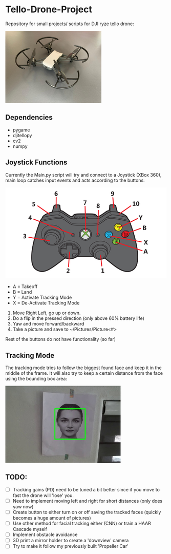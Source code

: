 # Tello-Drone-Project
Repository for small projects/ scripts for DJI ryze tello drone:

<img src="Docs/Drone.jpeg" alt="drawing" width="300"/>

## Dependencies

* pygame
* djitellopy
* cv2
* numpy

## Joystick Functions
Currently the Main.py script will try and connect to a Joystick (XBox 360), main loop catches input events and acts according to the buttons:

![Joystick Inputs](Docs/XBox_Controller.png)

* A = Takeoff
* B = Land
* Y = Activate Tracking Mode
* X = De-Activate Tracking Mode

1. Move Right Left, go up or down.
2. Do a flip in the pressed direction (only above 60% battery life)
3. Yaw and move forward/backward
4. Take a picture and save to ~/Pictures/Picture<#>

Rest of the buttons do not have functionality (so far)

## Tracking Mode
The tracking mode tries to follow the biggest found face and keep it in the middle of the frame. It will also try to keep a certain distance from the face using the bounding box area:

!["Tracking Example"](Docs/Tracking.jpg)



## TODO:

- [ ] Tracking gains (PD) need to be tuned a bit better since if you move to fast the drone will 'lose' you. 
- [ ] Need to implement moving left and right for short distances (only does yaw now)
- [ ] Create button to either turn on or off saving the tracked faces (quickly becomes a huge amount of pictures)
- [ ] Use other method for facial tracking either (CNN) or train a HAAR Cascade myself
- [ ] Implement obstacle avoidance
- [ ] 3D print a mirror holder to create a 'downview' camera
- [ ] Try to make it follow my previously built 'Propeller Car'
